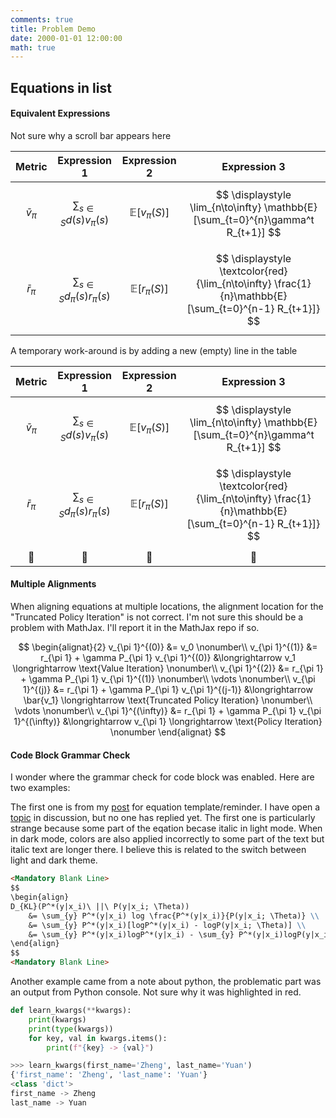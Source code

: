 ```yaml
---
comments: true
title: Problem Demo
date: 2000-01-01 12:00:00
math: true
---
```


## Equations in list

#### Equivalent Expressions

Not sure why a scroll bar appears here

| Metric | Expression 1 | Expression 2 | Expression 3 |
| :----: | :----------: | :----------: | :----------: |
| $$ \bar{v}_{\pi} $$ | $$ \displaystyle \sum_{s \in S} d(s) v_{\pi}(s) $$ | $$ \mathbb{E}[v_{\pi}(S)] $$ | $$ \displaystyle \lim_{n\to\infty} \mathbb{E}[\sum_{t=0}^{n}\gamma^t R_{t+1}] $$ |
| $$ \bar{r}_{\pi} $$ | $$ \displaystyle \sum_{s \in S} d_{\pi}(s) r_{\pi}(s) $$ | $$ \mathbb{E}[r_{\pi}(S)] $$ | $$ \displaystyle \textcolor{red}{\lim_{n\to\infty} \frac{1}{n}\mathbb{E}[\sum_{t=0}^{n-1} R_{t+1}]} $$ |

A temporary work-around is by adding a new (empty) line in the table

| Metric | Expression 1 | Expression 2 | Expression 3 |
| :----: | :----------: | :----------: | :----------: |
| $$ \bar{v}_{\pi} $$ | $$ \displaystyle \sum_{s \in S} d(s) v_{\pi}(s) $$ | $$ \mathbb{E}[v_{\pi}(S)] $$ | $$ \displaystyle \lim_{n\to\infty} \mathbb{E}[\sum_{t=0}^{n}\gamma^t R_{t+1}] $$ |
| $$ \bar{r}_{\pi} $$ | $$ \displaystyle \sum_{s \in S} d_{\pi}(s) r_{\pi}(s) $$ | $$ \mathbb{E}[r_{\pi}(S)] $$ | $$ \displaystyle \textcolor{red}{\lim_{n\to\infty} \frac{1}{n}\mathbb{E}[\sum_{t=0}^{n-1} R_{t+1}]} $$ |
| :feet: | :feet: | :feet: | :feet: |

#### Multiple Alignments

When aligning equations at multiple locations, the alignment location for the "Truncated Policy Iteration" is not correct. I'm not sure this should be a problem with MathJax. I'll report it in the MathJax repo if so.

$$
\begin{alignat}{2}
v_{\pi 1}^{(0)} &= v_0 \nonumber\\
v_{\pi 1}^{(1)} &= r_{\pi 1} + \gamma P_{\pi 1} v_{\pi 1}^{(0)} &\longrightarrow v_1 \longrightarrow \text{Value Iteration} \nonumber\\
v_{\pi 1}^{(2)} &= r_{\pi 1} + \gamma P_{\pi 1} v_{\pi 1}^{(1)} \nonumber\\
\vdots \nonumber\\
v_{\pi 1}^{(j)} &= r_{\pi 1} + \gamma P_{\pi 1} v_{\pi 1}^{(j-1)} &\longrightarrow \bar{v_1} \longrightarrow \text{Truncated Policy Iteration} \nonumber\\
\vdots \nonumber\\
v_{\pi 1}^{(\infty)} &= r_{\pi 1} + \gamma P_{\pi 1} v_{\pi 1}^{(\infty)} &\longrightarrow v_{\pi 1} \longrightarrow \text{Policy Iteration} \nonumber
\end{alignat}
$$

#### Code Block Grammar Check

I wonder where the grammar check for code block was enabled. Here are two examples:

The first one is from my [post](https://zhengyuan-public.github.io/posts/JekyllPostTemplate/#align-multiple-equations) for equation template/reminder. I have open a [topic](https://github.com/cotes2020/jekyll-theme-chirpy/discussions/1943) in discussion, but no one has replied yet. The first one is particularly strange because some part of the eqation becase italic in light mode. When in dark mode, colors are also applied incorrectly to some part of the text but italic text are longer there. I believe this is related to the switch between light and dark theme.

```markdown
<Mandatory Blank Line>
$$
\begin{align}
D_{KL}(P^*(y|x_i)\ ||\ P(y|x_i; \Theta)) 
    &= \sum_{y} P^*(y|x_i) log \frac{P^*(y|x_i)}{P(y|x_i; \Theta)} \\
    &= \sum_{y} P^*(y|x_i)[logP^*(y|x_i) - logP(y|x_i; \Theta)] \\
    &= \sum_{y} P^*(y|x_i)logP^*(y|x_i) - \sum_{y} P^*(y|x_i)logP(y|x_i; \Theta)
\end{align}
$$
<Mandatory Blank Line>
```

Another example came from a note about python, the problematic part was an output from Python console. Not sure why it was highlighted in red.

```python
def learn_kwargs(**kwargs):
    print(kwargs)
    print(type(kwargs))
    for key, val in kwargs.items():
        print(f"{key} -> {val}")

>>> learn_kwargs(first_name='Zheng', last_name='Yuan')
{'first_name': 'Zheng', 'last_name': 'Yuan'}
<class 'dict'>
first_name -> Zheng
last_name -> Yuan
```
